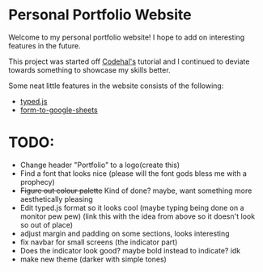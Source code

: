 # Personal Portfolio Website

Welcome to my personal portfolio website! I hope to add on interesting features in the future.

This project was started off [Codehal's](https://youtu.be/Tkp3FDgOueM?si=gZ5A8lxLTJk4jY0y) tutorial and I continued to deviate towards something to showcase my skills better.

Some neat little features in the website consists of the following:

- [typed.js](https://github.com/mattboldt/typed.js/)
- [form-to-google-sheets](https://github.com/jamiewilson/form-to-google-sheets)



# TODO:

- Change header "Portfolio" to a logo(create this)
- Find a font that looks nice (please will the font gods bless me with a prophecy)
- ~~Figure out colour palette~~ Kind of done? maybe, want something more aesthetically pleasing
- Edit typed.js format so it looks cool (maybe typing being done on a monitor pew pew) (link this with the idea from above so it doesn't look so out of place)
- adjust margin and padding on some sections, looks interesting
- fix navbar for small screens (the indicator part)
- Does the indicator look good? maybe bold instead to indicate? idk
- make new theme (darker with simple tones)

